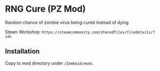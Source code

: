 # RNG Cure (PZ Mod)

Random chance of zombie virus being cured instead of dying

Steam Workshop: `https://steamcommunity.com/sharedfiles/filedetails/?id=`

## Installation

Copy to mod directory under `/Zomboid/mods`.
